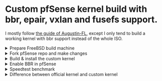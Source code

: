 # Custom pfSense kernel build with bbr, epair, vxlan and fusefs support.
I mostly follow [the guide of Augustin-FL](https://github.com/Augustin-FL/building-pfsense-iso-from-source), except I only tend to build a working kernel with bbr support instead of the whole ISO.
<details>
<summary>Prepare FreeBSD build machine</summary>
</details>

<details>
<summary>Fork pfSense repo and make changes</summary>
</details>

<details>
<summary>Build & install the custom kernel</summary>
</details>

<details>
<summary>Enable BBR in pfSense</summary>
</details>

<details>
<summary>Speedtest benchmark</summary>
</details>

<details>
<summary>Difference between official kernel and custom kernel</summary>
</details>

